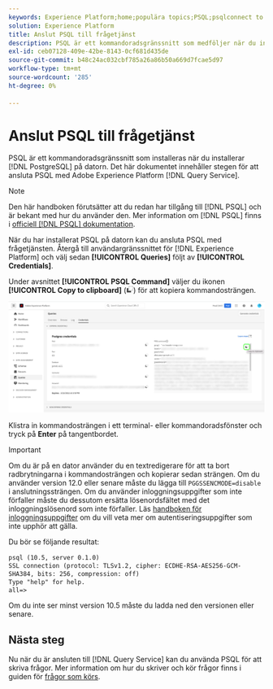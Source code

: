 ```yaml
---
keywords: Experience Platform;home;populära topics;PSQL;psqlconnect to query service;Query service;query service;
solution: Experience Platform
title: Anslut PSQL till frågetjänst
description: PSQL är ett kommandoradsgränssnitt som medföljer när du installerar PostgreSQL på datorn. Du kan installera det genom att följa dessa anvisningar.
exl-id: ceb07128-409e-42be-8143-0cf681d435de
source-git-commit: b48c24ac032cbf785a26a86b50a669d7fcae5d97
workflow-type: tm+mt
source-wordcount: '285'
ht-degree: 0%

---
```


# Anslut PSQL till frågetjänst

PSQL är ett kommandoradsgränssnitt som installeras när du installerar [!DNL PostgreSQL] på datorn. Det här dokumentet innehåller stegen för att ansluta PSQL med Adobe Experience Platform [!DNL Query Service].

>[!NOTE]
>
> Den här handboken förutsätter att du redan har tillgång till [!DNL PSQL] och är bekant med hur du använder den. Mer information om [!DNL PSQL] finns i [officiell [!DNL PSQL] dokumentation](https://www.postgresql.org/docs/current/app-psql.html).

När du har installerat PSQL på datorn kan du ansluta PSQL med frågetjänsten. Återgå till användargränssnittet för [!DNL Experience Platform] och välj sedan **[!UICONTROL Queries]** följt av **[!UICONTROL Credentials]**.

Under avsnittet **[!UICONTROL PSQL Command]** väljer du ikonen **[!UICONTROL Copy to clipboard]** (![Kopiera ikon](/help/images/icons/copy.png)) för att kopiera kommandosträngen.

![Fliken Autentiseringsuppgifter för kontrollpanelen Frågor med kopieringsikonen markerad.](../images/clients/psql/connect-bi.png)

Klistra in kommandosträngen i ett terminal- eller kommandoradsfönster och tryck på **Enter** på tangentbordet.

>[!IMPORTANT]
>
>Om du är på en dator använder du en textredigerare för att ta bort radbrytningarna i kommandosträngen och kopierar sedan strängen. Om du använder version 12.0 eller senare måste du lägga till `PGGSSENCMODE=disable` i anslutningssträngen. Om du använder inloggningsuppgifter som inte förfaller måste du dessutom ersätta lösenordsfältet med det inloggningslösenord som inte förfaller. Läs [handboken för inloggningsuppgifter](../ui/credentials.md) om du vill veta mer om autentiseringsuppgifter som inte upphör att gälla.

Du bör se följande resultat:

```shell
psql (10.5, server 0.1.0)
SSL connection (protocol: TLSv1.2, cipher: ECDHE-RSA-AES256-GCM-SHA384, bits: 256, compression: off)
Type "help" for help.
all=>
```

Om du inte ser minst version 10.5 måste du ladda ned den versionen eller senare.

## Nästa steg

Nu när du är ansluten till [!DNL Query Service] kan du använda PSQL för att skriva frågor. Mer information om hur du skriver och kör frågor finns i guiden för [frågor som körs](../best-practices/writing-queries.md).
